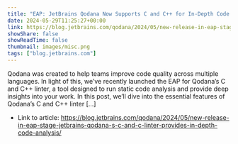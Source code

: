 ```yaml
---
title: "EAP: JetBrains Qodana Now Supports C and C++ for In-Depth Code Analysis"
date: 2024-05-29T11:25:27+00:00
link: https://blog.jetbrains.com/qodana/2024/05/new-release-in-eap-stage-jetbrains-qodana-s-c-and-c-linter-provides-in-depth-code-analysis/
showShare: false
showReadTime: false
thumbnail: images/misc.png
tags: ["blog.jetbrains.com"]
---
```

Qodana was created to help teams improve code quality across multiple languages. In light of this, we’ve recently launched the EAP for Qodana’s C and C++ linter, a tool designed to run static code analysis and provide deep insights into your work. In this post, we’ll dive into the essential features of Qodana’s C and C++ linter […]

- Link to article: https://blog.jetbrains.com/qodana/2024/05/new-release-in-eap-stage-jetbrains-qodana-s-c-and-c-linter-provides-in-depth-code-analysis/